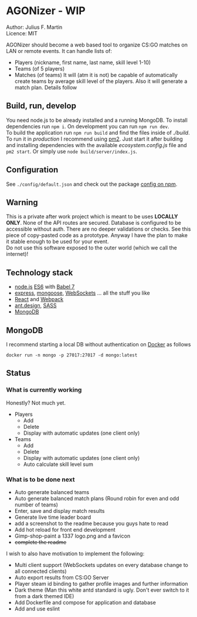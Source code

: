 # AGONizer - WIP
Author: Julius F. Martin  
Licence: MIT

AGONizer should become a web based tool to organize CS:GO matches on LAN or remote events. It can handle lists of:
- Players (nickname, first name, last name, skill level 1-10)
- Teams (of 5 players)
- Matches (of teams)
It will (atm it is not) be capable of automatically create teams by average skill level of the players. Also it will generate a match plan. Details follow

## Build, run, develop
You need node.js to be already installed and a running MongoDB.
To install dependencies run ```npm i```.
On development you can run ```npm run dev```.  
To build the application run ```npm run build``` and find the files inside of _./build_.  
To run it in _production_ I recommend using [pm2](http://pm2.keymetrics.io/). Just start it after building and installing dependencies with the available _ecosystem.config.js_ file and ```pm2 start```. Or simply use ```node build/server/index.js```.

## Configuration
See ```./config/default.json``` and check out the package [config on npm](https://www.npmjs.com/package/config).


## Warning
This is a private after work project which is meant to be uses **LOCALLY ONLY**. None of the API routes are secured. Database is configured to be accessible without auth. There are no deeper validations or checks. See this piece of copy-pasted code as a prototype. Anyway I have the plan to make it stable enough to be used for your event.  
Do not use this software exposed to the outer world (which we call the internet)!

## Technology stack
- [node.js](https://nodejs.org/) [ES6](https://en.wikipedia.org/wiki/ECMAScript) with [Babel 7](https://babeljs.io/)
- [express](https://expressjs.com), [mongoose](https://mongoosejs.com/), [WebSockets](https://www.npmjs.com/package/ws) ... all the stuff you like
- [React](https://reactjs.org/) and [Webpack](https://webpack.js.org/)
- [ant.design](https://ant.design/), [SASS](https://sass-lang.com/)
- [MongoDB](https://www.mongodb.com/)

## MongoDB
I recommend starting a local DB without authentication on [Docker](https://www.docker.com/) as follows
```
docker run -n mongo -p 27017:27017 -d mongo:latest
```


## Status

### What is currently working
Honestly? Not much yet.

- Players
   - Add
   - Delete
   - Display with automatic updates (one client only)
- Teams
   - Add
   - Delete
   - Display with automatic updates (one client only)
   - Auto calculate skill level sum

### What is to be done next
- Auto generate balanced teams
- Auto generate balanced match plans (Round robin for even and odd number of teams)
- Enter, save and display match results
- Generate live time leader board
- add a screenshot to the readme because you guys hate to read
- Add hot reload for front end development
- Gimp-shop-paint a 1337 logo.png and a favicon
- ~~complete the readme~~

I wish to also have motivation to implement the following:
- Multi client support (WebSockets updates on every database change to all connected clients)
- Auto export results from CS:GO Server
- Player steam id binding to gather profile images and further information
- Dark theme (Man this white antd standard is ugly. Don't ever switch to it from a dark themed IDE)
- Add Dockerfile and compose for application and database
- Add and use eslint